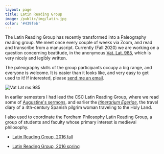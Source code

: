 ```yaml
---
layout: page
title: Latin Reading Group
image: /public/img/latin.jpg
color: '#439feb'
---
```


The Latin Reading Group has recently transformed into a Paleography reading group. We meet once every couple of weeks via Zoom, and read and transcribe from a manuscript. Currently (Fall 2020) we are working on a question concerning beatitude, in the anonymous <a href="https://digi.vatlib.it/view/MSS_Vat.lat.985" target="_blank">Vat. Lat. 985</a>, which is very nicely and legibly written.

The paleography skills of the group participants occupy a big range, and everyone is welcome. It is easier than it looks like, and very easy to get used to it! If interested, please <a href="mailto:ztoth@iu.edu">send me an email</a>.


<img src="{{ site.baseurl }}/public/img/folio.jpg" alt="Vat Lat ms 985">


In earlier semesters I had lead the CSC Latin Reading Group, where we read some of <a href="https://www.augustinus.it/latino/commento_lsg/index2.htm" target="_blank"> Augustine's sermons</a>, and earlier the <a href="http://www.thelatinlibrary.com/egeria.html" target="_blank">*Itinerarium Egeriae*</a>, the travel diary of a 4th-century Spanish pilgrim woman traveling to the Holy Land.




I also used to coordinate the Fordham Philosophy Latin Reading Group, a group of students and faculty whose primary interest is medieval philosophy.

<ul><li> <a href="{{ site.baseurl }}/public/archive/2016-09-21-Fall_latin">Latin Reading Group, 2016 fall</a></li></ul>

<ul><li> <a href="{{ site.baseurl }}/public/archive/2016-01-10-Spring-schedule">Latin Reading Group, 2016 spring</a></li></ul>
